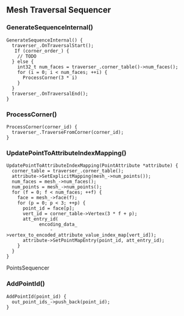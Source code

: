 
## Mesh Traversal Sequencer

### GenerateSequenceInternal()

~~~~~
GenerateSequenceInternal() {
  traverser_.OnTraversalStart();
   If (corner_order_) {
    // TODO
  } else {
    int32_t num_faces = traverser_.corner_table()->num_faces();
    for (i = 0; i < num_faces; ++i) {
      ProcessCorner(3 * i)
    }
  }
  traverser_.OnTraversalEnd();
}
~~~~~


### ProcessCorner()

~~~~~
ProcessCorner(corner_id) {
  traverser_.TraverseFromCorner(corner_id);
}
~~~~~


### UpdatePointToAttributeIndexMapping()

~~~~~
UpdatePointToAttributeIndexMapping(PointAttribute *attribute) {
  corner_table = traverser_.corner_table();
  attribute->SetExplicitMapping(mesh_->num_points());
  num_faces = mesh_->num_faces();
  num_points = mesh_->num_points();
  for (f = 0; f < num_faces; ++f) {
    face = mesh_->face(f);
    for (p = 0; p < 3; ++p) {
      point_id = face[p];
      vert_id = corner_table->Vertex(3 * f + p);
      att_entry_id(
            encoding_data_
                ->vertex_to_encoded_attribute_value_index_map[vert_id]);
      attribute->SetPointMapEntry(point_id, att_entry_id);
    }
  }
}
~~~~~


PointsSequencer

### AddPointId()

~~~~~
AddPointId(point_id) {
  out_point_ids_->push_back(point_id);
}
~~~~~
